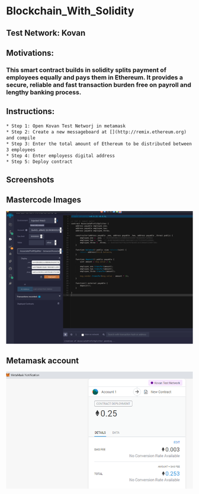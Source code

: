# **Blockchain_With_Solidity**

## Test Network: Kovan

## Motivations: 
### This smart contract builds in solidity splits payment of employees equally and pays them in Ethereum. It provides a secure, reliable and fast transaction burden free on payroll and lengthy banking process. 

## Instructions: 
    * Step 1: Open Kovan Test Networj in metamask 
    * Step 2: Create a new messageboard at [](http://remix.ethereum.org) and compile
    * Step 3: Enter the total amount of Ethereum to be distributed between 3 employees
    * Step 4: Enter employess digital address 
    * Step 5: Deploy contract 

## Screenshots 

## Mastercode Images
![](https://github.com/MishraSubash/Blockchain_With_Solidity/blob/master/AssociateProfitSplitter-Deploy.png)

## Metamask account 
![](https://github.com/MishraSubash/Blockchain_With_Solidity/blob/master/metamask%20account.png)
